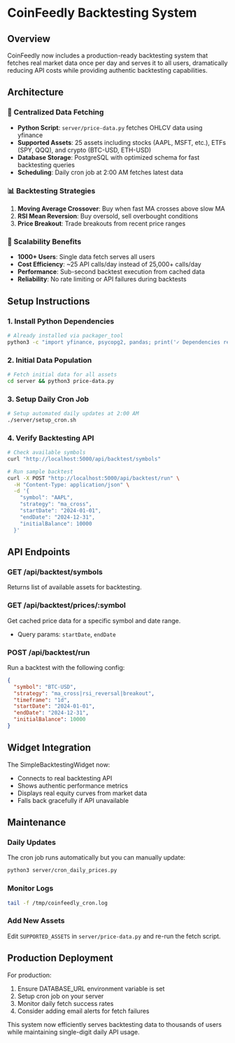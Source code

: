 # CoinFeedly Backtesting System

## Overview
CoinFeedly now includes a production-ready backtesting system that fetches real market data once per day and serves it to all users, dramatically reducing API costs while providing authentic backtesting capabilities.

## Architecture

### 🎯 Centralized Data Fetching
- **Python Script**: `server/price-data.py` fetches OHLCV data using yfinance
- **Supported Assets**: 25 assets including stocks (AAPL, MSFT, etc.), ETFs (SPY, QQQ), and crypto (BTC-USD, ETH-USD)
- **Database Storage**: PostgreSQL with optimized schema for fast backtesting queries
- **Scheduling**: Daily cron job at 2:00 AM fetches latest data

### 📊 Backtesting Strategies
1. **Moving Average Crossover**: Buy when fast MA crosses above slow MA
2. **RSI Mean Reversion**: Buy oversold, sell overbought conditions  
3. **Price Breakout**: Trade breakouts from recent price ranges

### 🚀 Scalability Benefits
- **1000+ Users**: Single data fetch serves all users
- **Cost Efficiency**: ~25 API calls/day instead of 25,000+ calls/day
- **Performance**: Sub-second backtest execution from cached data
- **Reliability**: No rate limiting or API failures during backtests

## Setup Instructions

### 1. Install Python Dependencies
```bash
# Already installed via packager_tool
python3 -c "import yfinance, psycopg2, pandas; print('✓ Dependencies ready')"
```

### 2. Initial Data Population
```bash
# Fetch initial data for all assets
cd server && python3 price-data.py
```

### 3. Setup Daily Cron Job
```bash
# Setup automated daily updates at 2:00 AM
./server/setup_cron.sh
```

### 4. Verify Backtesting API
```bash
# Check available symbols
curl "http://localhost:5000/api/backtest/symbols"

# Run sample backtest
curl -X POST "http://localhost:5000/api/backtest/run" \
  -H "Content-Type: application/json" \
  -d '{
    "symbol": "AAPL",
    "strategy": "ma_cross",
    "startDate": "2024-01-01",
    "endDate": "2024-12-31",
    "initialBalance": 10000
  }'
```

## API Endpoints

### GET /api/backtest/symbols
Returns list of available assets for backtesting.

### GET /api/backtest/prices/:symbol
Get cached price data for a specific symbol and date range.
- Query params: `startDate`, `endDate`

### POST /api/backtest/run
Run a backtest with the following config:
```json
{
  "symbol": "BTC-USD",
  "strategy": "ma_cross|rsi_reversal|breakout", 
  "timeframe": "1d",
  "startDate": "2024-01-01",
  "endDate": "2024-12-31",
  "initialBalance": 10000
}
```

## Widget Integration

The SimpleBacktestingWidget now:
- Connects to real backtesting API
- Shows authentic performance metrics
- Displays real equity curves from market data
- Falls back gracefully if API unavailable

## Maintenance

### Daily Updates
The cron job runs automatically but you can manually update:
```bash
python3 server/cron_daily_prices.py
```

### Monitor Logs
```bash
tail -f /tmp/coinfeedly_cron.log
```

### Add New Assets
Edit `SUPPORTED_ASSETS` in `server/price-data.py` and re-run the fetch script.

## Production Deployment

For production:
1. Ensure DATABASE_URL environment variable is set
2. Setup cron job on your server
3. Monitor daily fetch success rates
4. Consider adding email alerts for fetch failures

This system now efficiently serves backtesting data to thousands of users while maintaining single-digit daily API usage.